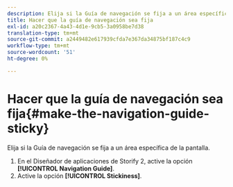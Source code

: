 ```yaml
---
description: Elija si la Guía de navegación se fija a un área específica de la pantalla.
title: Hacer que la guía de navegación sea fija
exl-id: a20c2367-4a43-4d1e-9cb5-3a0958be7d38
translation-type: tm+mt
source-git-commit: a2449482e617939cfda7e367da34875bf187c4c9
workflow-type: tm+mt
source-wordcount: '51'
ht-degree: 0%

---
```


# Hacer que la guía de navegación sea fija{#make-the-navigation-guide-sticky}

Elija si la Guía de navegación se fija a un área específica de la pantalla.

1. En el Diseñador de aplicaciones de Storify 2, active la opción **[!UICONTROL Navigation Guide]**.
1. Active la opción **[!UICONTROL Stickiness]**.
